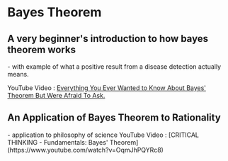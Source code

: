 <h1>Bayes Theorem</h1>

<h2>A very beginner's introduction to how bayes theorem works</h2>
- with example of what a positive result from a disease detection actually means.

YouTube Video : 
[Everything You Ever Wanted to Know About Bayes' Theorem But Were Afraid To Ask.](https://www.youtube.com/watch?v=BcvLAw-JRss)

<h2>An Application of Bayes Theorem to Rationality</h2>
- application to philosophy of science
YouTube Video : [CRITICAL THINKING - Fundamentals: Bayes' Theorem](https://www.youtube.com/watch?v=OqmJhPQYRc8)
